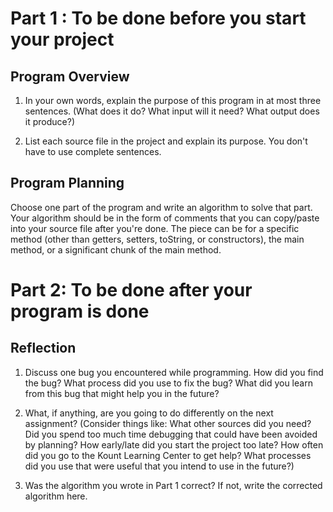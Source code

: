 # Part 1 : To be done before you start your project

## Program Overview

1. In your own words, explain the purpose of this program in at most
   three sentences.  (What does it do? What input will it need? What
   output does it produce?)


2. List each source file in the project and explain its purpose.  You
   don't have to use complete sentences.

## Program Planning

Choose one part of the program and write an algorithm to solve that
part.  Your algorithm should be in the form of comments that you can
copy/paste into your source file after you're done.  The piece can be
for a specific method (other than getters, setters, toString, or
constructors), the main method, or a significant chunk of the main
method.


# Part 2: To be done after your program is done

## Reflection

1. Discuss one bug you encountered while programming.  How did you
   find the bug?  What process did you use to fix the bug?  What did
   you learn from this bug that might help you in the future?



2. What, if anything, are you going to do differently on the next
   assignment?  (Consider things like: What other sources did you
   need?  Did you spend too much time debugging that could have been
   avoided by planning? How early/late did you start the project too
   late? How often did you go to the Kount Learning Center to get
   help? What processes did you use that were useful that you intend
   to use in the future?)



3. Was the algorithm you wrote in Part 1 correct? If not, write the
   corrected algorithm here.